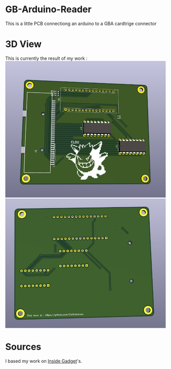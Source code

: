 # GB-Arduino-Reader
This is a little PCB connectiong an arduino to a GBA cardtrige connector

# 3D View
This is currently the result of my work : 
![FRONT](https://github.com/Clotildelevou/GB-Arduino-Reader/blob/main/img/3d-card-f.png)
![BACK](https://github.com/Clotildelevou/GB-Arduino-Reader/blob/main/img/3d-card-b.png)

# Sources
I based my work on [Inside Gadget](https://www.insidegadgets.com)'s.
